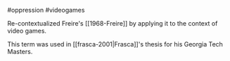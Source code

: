 #oppression #videogames 

Re-contextualized Freire's [[1968-Freire]] by applying it to the context of video games.

This term was used in [[frasca-2001|Frasca]]'s thesis for his Georgia Tech Masters. 

